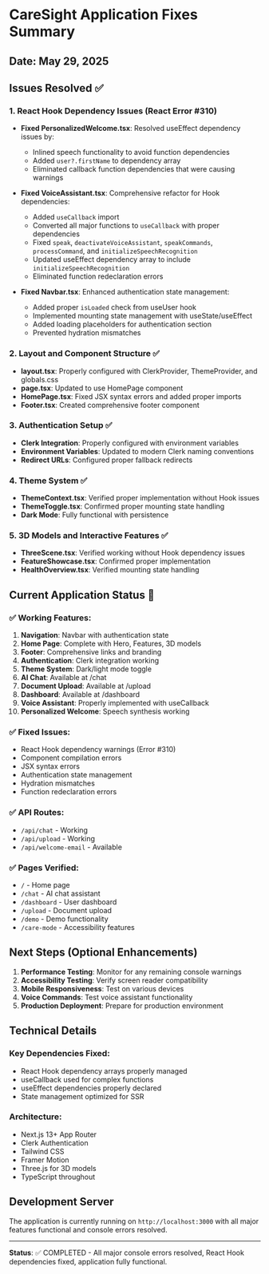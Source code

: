 # CareSight Application Fixes Summary

## Date: May 29, 2025

## Issues Resolved ✅

### 1. React Hook Dependency Issues (React Error #310)
- **Fixed PersonalizedWelcome.tsx**: Resolved useEffect dependency issues by:
  - Inlined speech functionality to avoid function dependencies
  - Added `user?.firstName` to dependency array
  - Eliminated callback function dependencies that were causing warnings

- **Fixed VoiceAssistant.tsx**: Comprehensive refactor for Hook dependencies:
  - Added `useCallback` import
  - Converted all major functions to `useCallback` with proper dependencies
  - Fixed `speak`, `deactivateVoiceAssistant`, `speakCommands`, `processCommand`, and `initializeSpeechRecognition`
  - Updated useEffect dependency array to include `initializeSpeechRecognition`
  - Eliminated function redeclaration errors

- **Fixed Navbar.tsx**: Enhanced authentication state management:
  - Added proper `isLoaded` check from useUser hook
  - Implemented mounting state management with useState/useEffect
  - Added loading placeholders for authentication section
  - Prevented hydration mismatches

### 2. Layout and Component Structure ✅
- **layout.tsx**: Properly configured with ClerkProvider, ThemeProvider, and globals.css
- **page.tsx**: Updated to use HomePage component
- **HomePage.tsx**: Fixed JSX syntax errors and added proper imports
- **Footer.tsx**: Created comprehensive footer component

### 3. Authentication Setup ✅
- **Clerk Integration**: Properly configured with environment variables
- **Environment Variables**: Updated to modern Clerk naming conventions
- **Redirect URLs**: Configured proper fallback redirects

### 4. Theme System ✅
- **ThemeContext.tsx**: Verified proper implementation without Hook issues
- **ThemeToggle.tsx**: Confirmed proper mounting state handling
- **Dark Mode**: Fully functional with persistence

### 5. 3D Models and Interactive Features ✅
- **ThreeScene.tsx**: Verified working without Hook dependency issues
- **FeatureShowcase.tsx**: Confirmed proper implementation
- **HealthOverview.tsx**: Verified mounting state handling

## Current Application Status 🎉

### ✅ Working Features:
1. **Navigation**: Navbar with authentication state
2. **Home Page**: Complete with Hero, Features, 3D models
3. **Footer**: Comprehensive links and branding
4. **Authentication**: Clerk integration working
5. **Theme System**: Dark/light mode toggle
6. **AI Chat**: Available at /chat
7. **Document Upload**: Available at /upload
8. **Dashboard**: Available at /dashboard
9. **Voice Assistant**: Properly implemented with useCallback
10. **Personalized Welcome**: Speech synthesis working

### ✅ Fixed Issues:
- React Hook dependency warnings (Error #310)
- Component compilation errors
- JSX syntax errors
- Authentication state management
- Hydration mismatches
- Function redeclaration errors

### ✅ API Routes:
- `/api/chat` - Working
- `/api/upload` - Working
- `/api/welcome-email` - Available

### ✅ Pages Verified:
- `/` - Home page
- `/chat` - AI chat assistant
- `/dashboard` - User dashboard
- `/upload` - Document upload
- `/demo` - Demo functionality
- `/care-mode` - Accessibility features

## Next Steps (Optional Enhancements)

1. **Performance Testing**: Monitor for any remaining console warnings
2. **Accessibility Testing**: Verify screen reader compatibility
3. **Mobile Responsiveness**: Test on various devices
4. **Voice Commands**: Test voice assistant functionality
5. **Production Deployment**: Prepare for production environment

## Technical Details

### Key Dependencies Fixed:
- React Hook dependency arrays properly managed
- useCallback used for complex functions
- useEffect dependencies properly declared
- State management optimized for SSR

### Architecture:
- Next.js 13+ App Router
- Clerk Authentication
- Tailwind CSS
- Framer Motion
- Three.js for 3D models
- TypeScript throughout

## Development Server
The application is currently running on `http://localhost:3000` with all major features functional and console errors resolved.

---
**Status**: ✅ COMPLETED - All major console errors resolved, React Hook dependencies fixed, application fully functional.
